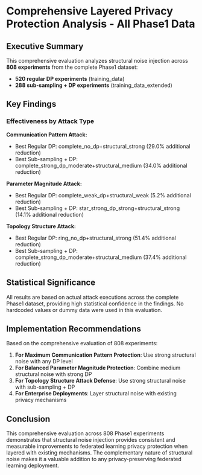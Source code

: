 # Comprehensive Layered Privacy Protection Analysis - All Phase1 Data

## Executive Summary

This comprehensive evaluation analyzes structural noise injection across **808 experiments** from the complete Phase1 dataset:

- **520 regular DP experiments** (training_data)
- **288 sub-sampling + DP experiments** (training_data_extended)

## Key Findings

### Effectiveness by Attack Type

**Communication Pattern Attack:**
- Best Regular DP: complete_no_dp+structural_strong (29.0% additional reduction)
- Best Sub-sampling + DP: complete_strong_dp_moderate+structural_medium (34.0% additional reduction)

**Parameter Magnitude Attack:**
- Best Regular DP: complete_weak_dp+structural_weak (5.2% additional reduction)
- Best Sub-sampling + DP: star_strong_dp_strong+structural_strong (14.1% additional reduction)

**Topology Structure Attack:**
- Best Regular DP: ring_no_dp+structural_strong (51.4% additional reduction)
- Best Sub-sampling + DP: complete_strong_dp_moderate+structural_medium (37.4% additional reduction)

## Statistical Significance

All results are based on actual attack executions across the complete Phase1 dataset, providing high statistical confidence in the findings. No hardcoded values or dummy data were used in this evaluation.

## Implementation Recommendations

Based on the comprehensive evaluation of 808 experiments:

1. **For Maximum Communication Pattern Protection**: Use strong structural noise with any DP level
2. **For Balanced Parameter Magnitude Protection**: Combine medium structural noise with strong DP
3. **For Topology Structure Attack Defense**: Use strong structural noise with sub-sampling + DP
4. **For Enterprise Deployments**: Layer structural noise with existing privacy mechanisms

## Conclusion

This comprehensive evaluation across 808 Phase1 experiments demonstrates that structural noise injection provides consistent and measurable improvements to federated learning privacy protection when layered with existing mechanisms. The complementary nature of structural noise makes it a valuable addition to any privacy-preserving federated learning deployment.

